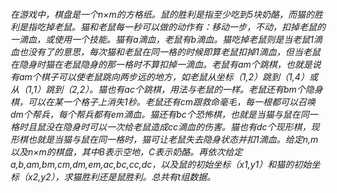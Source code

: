 ###### 在游戏中，棋盘是一个n×m的方格纸。鼠的胜利是指至少吃到5块奶酪，而猫的胜利是指吃掉老鼠。猫和老鼠每一秒可以做的动作有：移动一步，不动，扣掉老鼠的一滴血，或使用一个技能。猫有a滴血，老鼠有b滴血。猫吃掉老鼠则是当老鼠1滴血也没有了的意思，每次猫和老鼠在同一格的时候即算老鼠扣掉1滴血，但当老鼠在隐身时猫在老鼠隐身的那一格时不算扣掉一滴血。老鼠有am个跳棋，也就是说有am个棋子可以使老鼠跳向两步远的地方，如老鼠从坐标（1,2）跳到（1,4）或从（1,1）跳到（2,2）。猫也有ac个跳棋，用法与老鼠的一样。老鼠还有bm个隐身棋，可以在某一个格子上消失1秒。老鼠还有cm跟救命毫毛，每一根都可以召唤dm个帮兵，每个帮兵都有em滴血。猫还有bc个恐怖棋，也就是当猫与鼠在同一格时且鼠没在隐身时可以一次给老鼠造成cc滴血的伤害。猫也有dc个现形棋，现形棋也就是当猫与鼠在同一格时，猫可让老鼠失去隐身状态并扣1滴血。给定n,m以及n×m的棋盘，其中B表示空地，C表示奶酪。再依次给定a,b,am,bm,cm,dm,em,ac,bc,cc,dc，以及鼠的初始坐标（x1,y1）和猫的初始坐标（x2,y2），求猫胜利还是鼠胜利。总共有t组数据。
